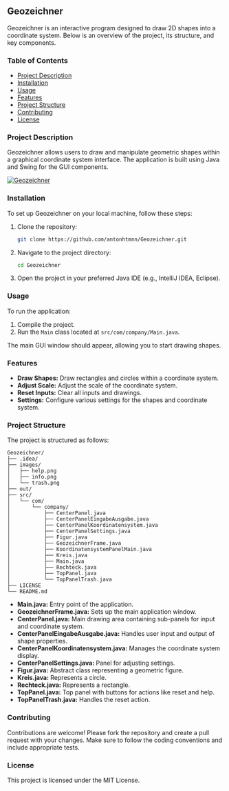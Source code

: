 
## Geozeichner

Geozeichner is an interactive program designed to draw 2D shapes into a coordinate system. Below is an overview of the project, its structure, and key components.

### Table of Contents

- [Project Description](#project-description)
- [Installation](#installation)
- [Usage](#usage)
- [Features](#features)
- [Project Structure](#project-structure)
- [Contributing](#contributing)
- [License](#license)

### Project Description

Geozeichner allows users to draw and manipulate geometric shapes within a graphical coordinate system interface. The application is built using Java and Swing for the GUI components.

[![Geozeichner](https://res.cloudinary.com/marcomontalbano/image/upload/v1649765888/video_to_markdown/images/youtube--HJqMfB_-E5g-c05b58ac6eb4c4700831b2b3070cd403.jpg)](https://youtu.be/HJqMfB_-E5g "Geozeichner")

### Installation

To set up Geozeichner on your local machine, follow these steps:

1. Clone the repository:
    ```bash
    git clone https://github.com/antonhtmnn/Geozeichner.git
    ```
2. Navigate to the project directory:
    ```bash
    cd Geozeichner
    ```
3. Open the project in your preferred Java IDE (e.g., IntelliJ IDEA, Eclipse).

### Usage

To run the application:

1. Compile the project.
2. Run the `Main` class located at `src/com/company/Main.java`.

The main GUI window should appear, allowing you to start drawing shapes.

### Features

- **Draw Shapes:** Draw rectangles and circles within a coordinate system.
- **Adjust Scale:** Adjust the scale of the coordinate system.
- **Reset Inputs:** Clear all inputs and drawings.
- **Settings:** Configure various settings for the shapes and coordinate system.

### Project Structure

The project is structured as follows:

```
Geozeichner/
├── .idea/
├── images/
│   ├── help.png
│   ├── info.png
│   └── trash.png
├── out/
├── src/
│   └── com/
│       └── company/
│           ├── CenterPanel.java
│           ├── CenterPanelEingabeAusgabe.java
│           ├── CenterPanelKoordinatensystem.java
│           ├── CenterPanelSettings.java
│           ├── Figur.java
│           ├── GeozeichnerFrame.java
│           ├── KoordinatensystemPanelMain.java
│           ├── Kreis.java
│           ├── Main.java
│           ├── Rechteck.java
│           ├── TopPanel.java
│           └── TopPanelTrash.java
├── LICENSE
└── README.md
```

- **Main.java:** Entry point of the application.
- **GeozeichnerFrame.java:** Sets up the main application window.
- **CenterPanel.java:** Main drawing area containing sub-panels for input and coordinate system.
- **CenterPanelEingabeAusgabe.java:** Handles user input and output of shape properties.
- **CenterPanelKoordinatensystem.java:** Manages the coordinate system display.
- **CenterPanelSettings.java:** Panel for adjusting settings.
- **Figur.java:** Abstract class representing a geometric figure.
- **Kreis.java:** Represents a circle.
- **Rechteck.java:** Represents a rectangle.
- **TopPanel.java:** Top panel with buttons for actions like reset and help.
- **TopPanelTrash.java:** Handles the reset action.

### Contributing

Contributions are welcome! Please fork the repository and create a pull request with your changes. Make sure to follow the coding conventions and include appropriate tests.

### License

This project is licensed under the MIT License.
